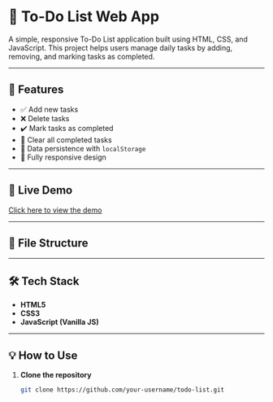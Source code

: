 # 📝 To-Do List Web App

A simple, responsive To-Do List application built using HTML, CSS, and JavaScript. This project helps users manage daily tasks by adding, removing, and marking tasks as completed.

---

## 📌 Features

- ✅ Add new tasks
- ❌ Delete tasks
- ✔️ Mark tasks as completed
- 🧹 Clear all completed tasks
- 💾 Data persistence with `localStorage`
- 📱 Fully responsive design

---

## 🚀 Live Demo

[Click here to view the demo](#) <!-- Replace with GitHub Pages or your hosted link if available -->

---

## 📂 File Structure






---

## 🛠️ Tech Stack

- **HTML5**
- **CSS3**
- **JavaScript (Vanilla JS)**

---

## 💡 How to Use

1. **Clone the repository**  
   ```bash
   git clone https://github.com/your-username/todo-list.git
